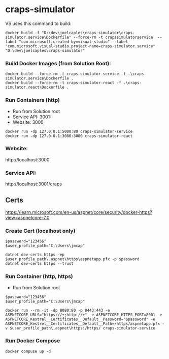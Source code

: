 # craps-simulator

VS uses this command to build:
```
docker build -f "D:\dev\joelcaples\craps-simulator\craps-simulator.service\Dockerfile" --force-rm -t crapssimulatorservice  --label "com.microsoft.created-by=visual-studio" --label "com.microsoft.visual-studio.project-name=craps-simulator.service" "D:\dev\joelcaples\craps-simulator"
```

### Build Docker Images (from Solution Root):
```
docker build --force-rm -t craps-simulator-service -f .\craps-simulator.service\Dockerfile .
docker build --force-rm -t craps-simulator-react -f .\craps-simulator.react\Dockerfile .
```

### Run Containers (http)
- Run from Solution root
- Service API: 3001:
- Website: 3000
```
docker run -dp 127.0.0.1:5000:80 craps-simulator-service
docker run -dp 127.0.0.1:3080:3000 craps-simulator-react
```

### Website:
http://localhost:3000

### Service API:
http://localhost:3001/craps



## Certs
https://learn.microsoft.com/en-us/aspnet/core/security/docker-https?view=aspnetcore-7.0

### Create Cert (localhost only)
```
$password="123456"
$user_profile_path="C:\Users\jmcap"

dotnet dev-certs https -ep $user_profile_path\.aspnet\https\aspnetapp.pfx -p $password
dotnet dev-certs https --trust
```

### Run Container (http, https)
- Run from Solution root

```
$password="123456"
$user_profile_path="C:\Users\jmcap"

docker run --rm -it -dp 8080:80 -p 8443:443 -e ASPNETCORE_URLS="https://+;http://+" -e ASPNETCORE_HTTPS_PORT=8001 -e ASPNETCORE_Kestrel__Certificates__Default__Password="$password" -e ASPNETCORE_Kestrel__Certificates__Default__Path=/https/aspnetapp.pfx -v $user_profile_path\.aspnet\https:/https/ craps-simulator-service
```

### Run Docker Compose
```
docker compuse up -d
```

